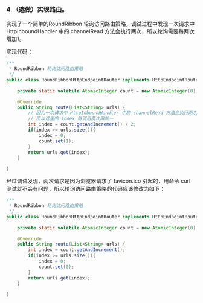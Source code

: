 ### 4.（选做）实现路由。

实现了一个简单的RoundRibbon 轮询访问路由策略，调试过程中发现一次请求中 HttpInboundHandler 中的 channelRead 方法会执行两次，所以轮询需要每两次增加1。

实现代码：

```java
/**
 * RoundRibbon 轮询访问路由策略
 */
public class RoundRibbonHttpEndpointRouter implements HttpEndpointRouter {

    private static volatile AtomicInteger count = new AtomicInteger(0);

    @Override
    public String route(List<String> urls) {
        // 因为一次请求中 HttpInboundHandler 中的 channelRead 方法会执行两次，
        // 所以这里的 index 每调用两次再加一
        int index = count.getAndIncrement() / 2;
        if(index >= urls.size()){
            index = 0;
            count.set(1);
        }
        return urls.get(index);
    }

}
```

经过调试发现，两次请求是因为浏览器请求了 favicon.ico 引起的，用命令 curl 测试就不会有问题，所以轮询访问路由策略的代码应该修改为如下：

```java
/**
 * RoundRibbon 轮询访问路由策略
 */
public class RoundRibbonHttpEndpointRouter implements HttpEndpointRouter {

    private static volatile AtomicInteger count = new AtomicInteger(0);

    @Override
    public String route(List<String> urls) {
        int index = count.getAndIncrement();
        if(index >= urls.size()){
            index = 0;
            count.set(0);
        }
        return urls.get(index);
    }

}
```

